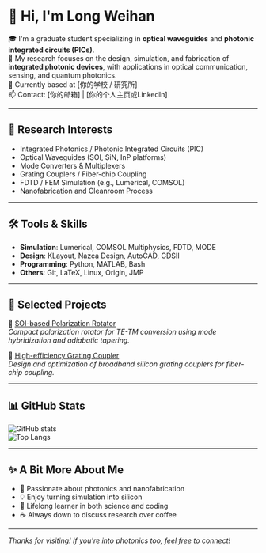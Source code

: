 # 👋 Hi, I'm Long Weihan  

🎓 I'm a graduate student specializing in **optical waveguides** and **photonic integrated circuits (PICs)**.  
🔬 My research focuses on the design, simulation, and fabrication of **integrated photonic devices**, with applications in optical communication, sensing, and quantum photonics.  
📍 Currently based at [你的学校 / 研究所]  
📫 Contact: [你的邮箱] | [你的个人主页或LinkedIn]

---

## 🧪 Research Interests

- Integrated Photonics / Photonic Integrated Circuits (PIC)
- Optical Waveguides (SOI, SiN, InP platforms)
- Mode Converters & Multiplexers
- Grating Couplers / Fiber-chip Coupling
- FDTD / FEM Simulation (e.g., Lumerical, COMSOL)
- Nanofabrication and Cleanroom Process

---

## 🛠 Tools & Skills

- **Simulation**: Lumerical, COMSOL Multiphysics, FDTD, MODE
- **Design**: KLayout, Nazca Design, AutoCAD, GDSII
- **Programming**: Python, MATLAB, Bash
- **Others**: Git, LaTeX, Linux, Origin, JMP

---

## 📌 Selected Projects

🔹 [SOI-based Polarization Rotator](https://github.com/yourusername/polarization-rotator)  
_Compact polarization rotator for TE-TM conversion using mode hybridization and adiabatic tapering._  

🔹 [High-efficiency Grating Coupler](https://github.com/yourusername/grating-coupler)  
_Design and optimization of broadband silicon grating couplers for fiber-chip coupling._

---

## 📊 GitHub Stats

![GitHub stats](https://github-readme-stats.vercel.app/api?username=yourusername&show_icons=true&theme=default)  
![Top Langs](https://github-readme-stats.vercel.app/api/top-langs/?username=yourusername&layout=compact)

---

## ✨ A Bit More About Me

- 🧠 Passionate about photonics and nanofabrication  
- 💡 Enjoy turning simulation into silicon  
- 📖 Lifelong learner in both science and coding  
- ☕ Always down to discuss research over coffee

---

_Thanks for visiting! If you're into photonics too, feel free to connect!_
